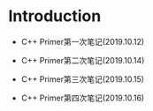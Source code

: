 # Introduction

+ C++ Primer第一次笔记(2019.10.12)

+ C++ Primer第二次笔记(2019.10.14)

+ C++ Primer第三次笔记(2019.10.15)

+ C++ Primer第四次笔记(2019.10.16)